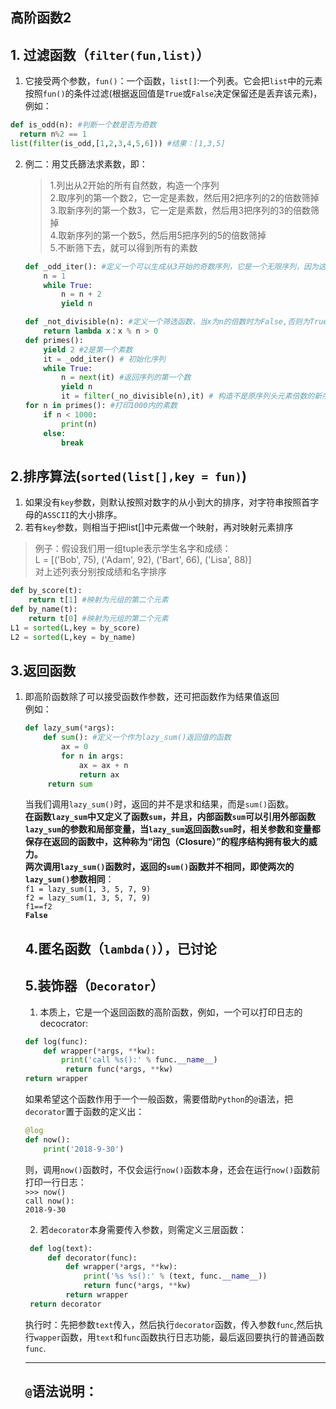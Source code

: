 高阶函数2
---
## 1. 过滤函数（`filter(fun,list)`）
1. 它接受两个参数，`fun()`：一个函数，`list[]`:一个列表。它会把`list`中的元素按照`fun()`的条件过滤(根据返回值是`True`或`False`决定保留还是丢弃该元素)，例如：
  ```py
  def is_odd(n): #判断一个数是否为奇数
    return n%2 == 1
  list(filter(is_odd,[1,2,3,4,5,6])) #结果：[1,3,5]
  ```
2. 例二：用艾氏篩法求素数，即：
   > 1.列出从2开始的所有自然数，构造一个序列   
   > 2.取序列的第一个数2，它一定是素数，然后用2把序列的2的倍数筛掉  
   > 3.取新序列的第一个数3，它一定是素数，然后用3把序列的3的倍数筛掉  
   > 4.取新序列的第一个数5，然后用5把序列的5的倍数筛掉  
   > 5.不断筛下去，就可以得到所有的素数

    ```py
    def _odd_iter(): #定义一个可以生成从3开始的奇数序列，它是一个无限序列，因为这是一个生成器
        n = 1
        while True:
            n = n + 2
            yield n

    def _not_divisible(n): #定义一个筛选函数，当x为n的倍数时为False,否则为True
        return lambda x：x % n > 0
    def primes():
        yield 2 #2是第一个素数
        it = _odd_iter() # 初始化序列 
        while True:
            n = next(it) #返回序列的第一个数
            yield n 
            it = filter(_no_divisible(n),it) # 构造不是原序列头元素倍数的新序列
    for n in primes(): #打印1000内的素数
        if n < 1000:
            print(n)
        else:
            break
    ``` 

## 2.排序算法(`sorted(list[],key = fun)`)
1. 如果没有`key`参数，则默认按照对数字的从小到大的排序，对字符串按照首字母的`ASSCII`的大小排序。
2. 若有`key`参数，则相当于把list[]中元素做一个映射，再对映射元素排序  
> 例子：假设我们用一组tuple表示学生名字和成绩：  
L = [('Bob', 75), ('Adam', 92), ('Bart', 66), ('Lisa', 88)]  
对上述列表分别按成绩和名字排序  

```py
def by_score(t):
    return t[1] #映射为元组的第二个元素
def by_name(t):
    return t[0] #映射为元组的第二个元素
L1 = sorted(L,key = by_score)
L2 = sorted(L,key = by_name)
```

## 3.返回函数
1. 即高阶函数除了可以接受函数作参数，还可把函数作为结果值返回  
   例如：
   ```py
   def lazy_sum(*args):
       def sum(): #定义一个作为lazy_sum()返回值的函数
           ax = 0
           for n in args:
               ax = ax + n
               return ax
        return sum 
   ```
   当我们调用`lazy_sum()`时，返回的并不是求和结果，而是`sum()`函数。  
   **在函数`lazy_sum`中又定义了函数`sum`，并且，内部函数`sum`可以引用外部函数`lazy_sum`的参数和局部变量，当`lazy_sum`返回函数`sum`时，相关参数和变量都保存在返回的函数中，这种称为“闭包（Closure）”的程序结构拥有极大的威力。**  
   **两次调用`lazy_sum()`函数时，返回的`sum()`函数并不相同，即使两次的`lazy_sum()`参数相同**：  
   `f1 = lazy_sum(1, 3, 5, 7, 9)`  
   `f2 = lazy_sum(1, 3, 5, 7, 9)`  
   `f1==f2`  
   **`False`**   

   ## 4.匿名函数（`lambda()`），已讨论

   ## 5.装饰器（`Decorator`）  
   1. 本质上，它是一个返回函数的高阶函数，例如，一个可以打印日志的decocrator:
    ```py
    def log(func):
        def wrapper(*args, **kw):
            print('call %s():' % func.__name__)
             return func(*args, **kw)
    return wrapper
   ```
   如果希望这个函数作用于一个一般函数，需要借助`Python`的`@`语法，把`decorator`置于函数的定义出：
    ```py
    @log
    def now():
        print('2018-9-30')
    ```
    则，调用`now()`函数时，不仅会运行`now()`函数本身，还会在运行`now()`函数前打印一行日志：  
    `>>> now()`  
    `call now():`  
    `2018-9-30`  

   2. 若`decorator`本身需要传入参数，则需定义三层函数：  
   ```py
    def log(text):
        def decorator(func):
            def wrapper(*args, **kw):
                print('%s %s():' % (text, func.__name__))
                return func(*args, **kw)
            return wrapper
    return decorator
   ```
   执行时：先把参数`text`传入，然后执行`decorator`函数，传入参数`func`,然后执行`wapper`函数，用`text`和`func`函数执行日志功能，最后返回要执行的普通函数`func`.  
   
   ---
   ## **`@`语法说明：**  
   



   


   




